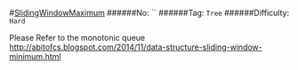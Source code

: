 #[SlidingWindowMaximum](https://leetcode.com/problems/sliding-window-maximum/)
######No: ``
######Tag: `Tree`
######Difficulty: `Hard`

Please Refer to the monotonic queue
http://abitofcs.blogspot.com/2014/11/data-structure-sliding-window-minimum.html
